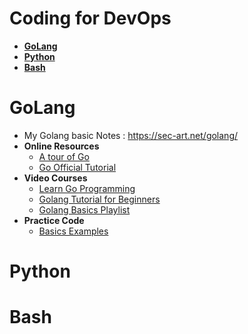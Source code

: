 # Coding for DevOps 

- [__GoLang__](#golang)   
- [__Python__](#python)    
- [__Bash__](#bash)    

# GoLang     

* My Golang basic Notes : https://sec-art.net/golang/
* __Online Resources__  
    - [A tour of Go](https://go.dev/tour/welcome/1)     
    - [Go Official Tutorial](https://go.dev/doc/tutorial/)    
* __Video Courses__ 
    - [Learn Go Programming](https://www.youtube.com/watch?v=YS4e4q9oBaU)   
    - [Golang Tutorial for Beginners](https://www.youtube.com/watch?v=yyUHQIec83I)  
    - [Golang Basics Playlist](https://www.youtube.com/watch?v=JoJ8Sw5Yb4c&list=PLRAV69dS1uWQGDQoBYMZWKjzuhCaOnBpa)   
* __Practice Code__   
    - [Basics Examples](GoLang/BasicPractice/)

# Python     

# Bash   

